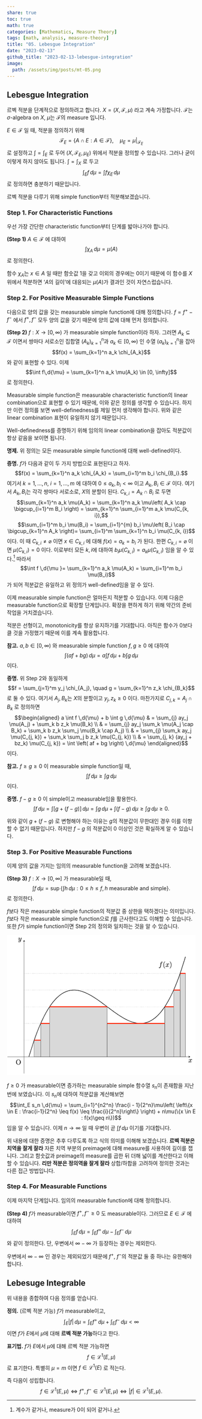 ```yaml
---
share: true
toc: true
math: true
categories: [Mathematics, Measure Theory]
tags: [math, analysis, measure-theory]
title: "05. Lebesgue Integration"
date: "2023-02-13"
github_title: "2023-02-13-lebesgue-integration"
image:
  path: /assets/img/posts/mt-05.png
---
```


## Lebesgue Integration

르벡 적분을 단계적으로 정의하려고 합니다. $X = (X, \mathscr{F}, \mu)$ 라고 계속 가정합니다. $\mathscr{F}$는 $\sigma$-algebra on $X$, $\mu$는 $\mathscr{F}$의 measure 입니다.

$E \in \mathscr{F}$ 일 때, 적분을 정의하기 위해 $$\mathscr{F}_E = \{A \cap E : A \in \mathscr{F}\}, \quad \mu_E = \mu|_{\mathscr{F}_E}$$ 로 설정하고 $\int = \int_E$ 로 두어 ($X, \mathscr{F}_E, \mu_E$) 위에서 적분을 정의할 수 있습니다. 그러나 굳이 이렇게 하지 않아도 됩니다. $\int = \int_X$ 로 두고 $$\int_E f \,d{\mu} = \int f \chi _E \,d{\mu}$$ 로 정의하면 충분하기 때문입니다.

르벡 적분을 다루기 위해 simple function부터 적분해보겠습니다.

### Step 1. For Characteristic Functions

우선 가장 간단한 characteristic function부터 단계를 밟아나가야 합니다.

**(Step 1)** $A \in \mathscr{F}$ 에 대하여 $$\int \chi_A \,d{\mu} = \mu(A)$$ 로 정의한다.

함수 $\chi_A$는 $x \in A$ 일 때만 함숫값 $1$을 갖고 이외의 경우에는 $0$이기 때문에 이 함수를 $X$ 위에서 적분하면 ‘$A$의 길이’에 대응되는 $\mu(A)$가 결과인 것이 자연스럽습니다.

### Step 2. For Positive Measurable Simple Functions

다음으로 양의 값을 갖는 measurable simple function에 대해 정의합니다. $f = f^+ - f^-$ 에서 $f^+, f^-$ 모두 양의 값을 갖기 때문에 양의 값에 대해 먼저 정의합니다.

**(Step 2)** $f: X \rightarrow[0, \infty)$ 가 measurable simple function이라 하자. 그러면 $A_k \subseteq\mathscr{F}$ 이면서 쌍마다 서로소인 집합열 $\left( A_k \right)_{k=1}^n$과 $a_k \in [0, \infty)$ 인 수열 $\left( a_k \right)_{k=1}^n$을 잡아 $$f(x) = \sum_{k=1}^n a_k \chi_{A_k}$$ 와 같이 표현할 수 있다. 이제 $$\int f\,d{\mu} = \sum_{k=1}^n a_k \mu(A_k) \in [0, \infty]$$ 로 정의한다.

Measurable simple function은 measurable characteristic function의 linear combination으로 표현할 수 있기 때문에, 이와 같은 정의를 생각할 수 있습니다. 하지만 이런 정의를 보면 well-definedness를 제일 먼저 생각해야 합니다. 위와 같은 linear combination 표현이 유일하지 않기 때문입니다.

Well-definedness를 증명하기 위해 임의의 linear combination을 잡아도 적분값이 항상 같음을 보이면 됩니다.

**명제.** 위 정의는 모든 measurable simple function에 대해 well-defined이다.

**증명.** $f$가 다음과 같이 두 가지 방법으로 표현된다고 하자. $$f(x) = \sum_{k=1}^n a_k \chi_{A_k} = \sum_{i=1}^m b_i \chi_{B_i}.$$ 여기서 $k = 1, \dots, n$, $i = 1, \dots, m$ 에 대하여 $0\leq a_k, b_i < \infty$ 이고 $A_k, B_i \in \mathscr{F}$ 이다. 여기서 $A_k, B_i$는 각각 쌍마다 서로소로, $X$의 분할이 된다. $C_{k, i} = A_k \cap B_i$ 로 두면 $$\sum_{k=1}^n a_k \mu(A_k) = \sum_{k=1}^n a_k \mu\left( A_k \cap \bigcup_{i=1}^m B_i \right) = \sum_{k=1}^n \sum_{i=1}^m a_k \mu(C_{k, i}),$$ $$\sum_{i=1}^m b_i \mu(B_i) = \sum_{i=1}^{m} b_i \mu\left( B_i \cap \bigcup_{k=1}^n A_k \right)= \sum_{i=1}^m \sum_{k=1}^n b_i \mu(C_{k, i})$$ 이다. 이 때 $C_{k, i} \neq \varnothing$ 이면 $x \in C_{k, i}$ 에 대해 $f(x) = a_k = b_i$ 가 된다. 한편 $C_{k, i} = \varnothing$ 이면 $\mu(C_{k, i}) = 0$ 이다. 이로부터 모든 $k, i$에 대하여 $b_i \mu(C_{k, i}) = a_k \mu(C_{k, i})$ 임을 알 수 있다.[^1] 따라서 $$\int f \,d{\mu }= \sum_{k=1}^n a_k \mu(A_k) = \sum_{i=1}^m b_i \mu(B_i)$$ 가 되어 적분값은 유일하고 위 정의가 well-defined임을 알 수 있다.

이제 measurable simple function은 얼마든지 적분할 수 있습니다. 이제 다음은 measurable function으로 확장할 단계입니다. 확장을 편하게 하기 위해 약간의 준비 작업을 거치겠습니다.

적분은 선형이고, monotonicity를 항상 유지하기를 기대합니다. 아직은 함수가 $0$보다 클 것을 가정했기 때문에 이를 계속 활용합니다.

**참고.** $a, b \in [0, \infty)$ 와 measurable simple function $f, g \geq 0$ 에 대하여 $$\int \left( af + bg \right) \,d{\mu} = a \int f \,d{\mu} + b \int g \,d{\mu}$$ 이다.

**증명.** 위 Step 2와 동일하게 $$f = \sum_{j=1}^m y_j \chi_{A_j}, \quad g = \sum_{k=1}^n z_k \chi_{B_k}$$ 로 둘 수 있다. 여기서 $A_j, B_k$는 $X$의 분할이고 $y_j, z_k \geq 0$ 이다. 마찬가지로 $C_{j, k} = A_j \cap B_k$ 로 정의하면 $$\begin{aligned}
        a \int f \,d{\mu} + b \int g \,d{\mu} & = \sum_{j} ay_j \mu(A_j) + \sum_k b z_k \mu(B_k) \\
                                            & = \sum_{j} ay_j \sum_k \mu(A_j \cap B_k) + \sum_k b z_k \sum_j \mu(B_k \cap A_j) \\
                                            & = \sum_{j} \sum_k ay_j \mu(C_{j, k}) + \sum_k \sum_j b z_k \mu(C_{j, k}) \\
                                            & = \sum_{j, k} (ay_j + bz_k) \mu(C_{j, k}) = \int \left( af + bg \right) \,d{\mu}
    \end{aligned}$$ 이다.

**참고.** $f \geq g \geq 0$ 이 measurable simple function일 때, $$\int f \,d{\mu} \geq \int g \,d{\mu}$$ 이다.

**증명.** $f - g \geq 0$ 이 simple이고 measurable임을 활용한다. $$\int f \,d{\mu} = \int \left[g + (f - g)\right] \,d{\mu} = \int g\,d{\mu} + \int (f - g) \,d{\mu} \geq \int g \,d{\mu} \geq 0.$$

위와 같이 $g + (f-g)$ 로 변형해야 하는 이유는 $g$의 적분값이 무한대인 경우 이를 이항할 수 없기 때문입니다. 하지만 $f-g$ 의 적분값이 $0$ 이상인 것은 확실하게 알 수 있습니다.

### Step 3. For Positive Measurable Functions

이제 양의 값을 가지는 임의의 measurable function을 고려해 보겠습니다.

**(Step 3)** $f: X \rightarrow[0, \infty]$ 가 measurable일 때, $$\int f \,d{\mu} = \sup\left\{\int h \,d{\mu}: 0\leq h \leq f, h \text{ measurable and simple}\right\}.$$ 로 정의한다.

$f$보다 작은 measurable simple function의 적분값 중 상한을 택하겠다는 의미입니다. $f$보다 작은 measurable simple function으로 $f$를 근사한다고도 이해할 수 있습니다. 또한 $f$가 simple function이면 Step 2의 정의와 일치하는 것을 알 수 있습니다.

![mt-05.png](../../../assets/img/posts/mt-05.png)

$f \geq 0$ 가 measurable이면 증가하는 measurable simple 함수열 $s_n$이 존재함을 지난 번에 보였습니다. 이 $s_n$에 대하여 적분값을 계산해보면 $$\int_E s_n \,d{\mu} = \sum_{i=1}^{n2^n} \frac{i - 1}{2^n}\mu\left( \left\{x \in E : \frac{i-1}{2^n} \leq f(x) \leq \frac{i}{2^n}\right\} \right) + n\mu(\{x \in E : f(x)\geq n\})$$ 임을 알 수 있습니다. 이제 $n \rightarrow\infty$ 일 때 우변이 곧 $\displaystyle\int f \,d{\mu}$ 이기를 기대합니다.

위 내용에 대한 증명은 추후 다루도록 하고 식의 의미를 이해해 보겠습니다. **르벡 적분은 치역을 잘게 잘라** 자른 치역 부분의 preimage에 대해 measure를 사용하여 길이를 잽니다. 그리고 함숫값과 preimage의 measure를 곱한 뒤 더해 넓이를 계산한다고 이해할 수 있습니다. **리만 적분은 정의역을 잘게 잘라** 상합/하합을 고려하여 정의한 것과는 다른 접근 방법입니다.

### Step 4. For Measurable Functions

이제 마지막 단계입니다. 임의의 measurable function에 대해 정의합니다.

**(Step 4)** $f$가 measurable이면 $f^+, f^- \geq 0$ 도 measurable이다. 그러므로 $E \in \mathscr{F}$ 에 대하여 $$\int_E f \,d{\mu} = \int_E f^+ \,d{\mu} - \int_E f^- \,d{\mu}$$ 와 같이 정의한다. 단, 우변에서 $\infty - \infty$ 가 등장하는 경우는 제외한다.

우변에서 $\infty - \infty$ 인 경우는 제외되었기 때문에 $f^+$, $f^-$의 적분값 둘 중 하나는 유한해야 합니다.

## Lebesuge Integrable

위 내용을 종합하여 다음 정의를 얻습니다.

**정의.** (르벡 적분 가능) $f$가 measurable이고, $$\int_E \left| f \right| \,d{\mu} = \int_E f^+ \,d{\mu} + \int_E f^- \,d{\mu} < \infty$$ 이면 $f$가 $E$에서 $\mu$에 대해 **르벡 적분 가능**하다고 한다.

**표기법.** $f$가 $E$에서 $\mu$에 대해 르벡 적분 가능하면 $$f \in \mathcal{L}^1(E, \mu)$$ 로 표기한다. 특별히 $\mu = m$ 이면 $f \in \mathcal{L}^1(E)$ 로 적는다.

즉 다음이 성립합니다. $$f \in \mathcal{L}^{1}(E, \mu) \iff f^+, f^- \in \mathcal{L}^{1}(E, \mu)\iff \left| f \right| \in \mathcal{L}^{1}(E, \mu).$$

[^1]: 계수가 같거나, measure가 0이 되어 같거나.